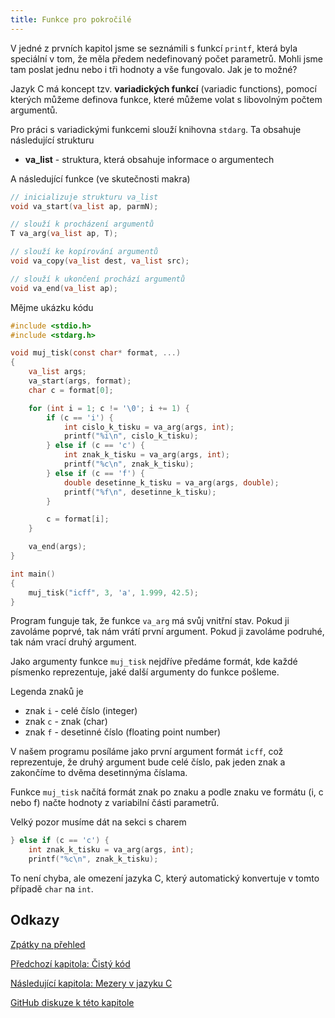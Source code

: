 ```yaml
---
title: Funkce pro pokročilé
---
```


V jedné z prvních kapitol jsme se seznámili s funkcí `printf`, která byla speciální v tom, že měla předem nedefinovaný počet parametrů. Mohli jsme tam poslat jednu nebo i tři hodnoty a vše fungovalo. Jak je to možné?

Jazyk C má koncept tzv. **variadických funkcí** (variadic functions), pomocí kterých můžeme definova funkce, které můžeme volat s libovolným počtem argumentů. 

Pro práci s variadickými funkcemi slouží knihovna `stdarg`. Ta obsahuje následující strukturu

* **va_list** - struktura, která obsahuje informace o argumentech

A následující funkce (ve skutečnosti makra)
```c
// inicializuje strukturu va_list
void va_start(va_list ap, parmN);

// slouží k procházení argumentů
T va_arg(va_list ap, T);

// slouží ke kopírování argumentů
void va_copy(va_list dest, va_list src);

// slouží k ukončení prochází argumentů
void va_end(va_list ap);
```

Mějme ukázku kódu
```c
#include <stdio.h>
#include <stdarg.h>

void muj_tisk(const char* format, ...)
{
    va_list args;
    va_start(args, format);
    char c = format[0];

    for (int i = 1; c != '\0'; i += 1) {
        if (c == 'i') {
            int cislo_k_tisku = va_arg(args, int);
            printf("%i\n", cislo_k_tisku);
        } else if (c == 'c') {
            int znak_k_tisku = va_arg(args, int);
            printf("%c\n", znak_k_tisku);
        } else if (c == 'f') {
            double desetinne_k_tisku = va_arg(args, double);
            printf("%f\n", desetinne_k_tisku);
        }

        c = format[i];
    }

    va_end(args);
}

int main()
{
    muj_tisk("icff", 3, 'a', 1.999, 42.5);
}
```

Program funguje tak, že funkce `va_arg` má svůj vnitřní stav. Pokud ji zavoláme poprvé, tak nám vrátí první argument. Pokud ji zavoláme podruhé, tak nám vrací druhý argument.

Jako argumenty funkce `muj_tisk` nejdříve předáme formát, kde každé písmenko reprezentuje, jaké další argumenty do funkce pošleme.

Legenda znaků je
* znak `i` - celé číslo (integer)
* znak `c` - znak (char)
* znak `f` - desetinné číslo (floating point number)

V našem programu posíláme jako první argument formát `icff`, což reprezentuje, že druhý argument bude celé číslo, pak jeden znak a zakončíme to dvěma desetinnýma číslama.

Funkce `muj_tisk` načítá formát znak po znaku a podle znaku ve formátu (i, c nebo f) načte hodnoty z variabilní části parametrů.


Velký pozor musíme dát na sekci s charem
```c
} else if (c == 'c') {
    int znak_k_tisku = va_arg(args, int);
    printf("%c\n", znak_k_tisku);
```

To není chyba, ale omezení jazyka C, který automatický konvertuje v tomto případě `char` na `int`.



## Odkazy
[Zpátky na přehled](./index.md)

[Předchozí kapitola: Čistý kód](./volitelne-cisty-kod.md)

[Následující kapitola: Mezery v jazyku C](./volitelne-mezery.md)

[GitHub diskuze k této kapitole](https://github.com/tomasbruckner/c_lectures/discussions/39)
